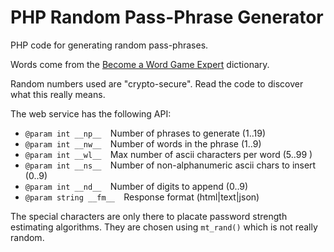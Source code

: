 PHP Random Pass-Phrase Generator
================================

PHP code for generating random pass-phrases.

Words come from the [Become a Word Game Expert](http://www.becomeawordgameexpert.com/index.htm)
dictionary.

Random numbers used are "crypto-secure". Read the code to discover what this really means.

The web service has the following API:

- `@param int __np__  `Number of phrases to generate (1..19)
- `@param int __nw__  `Number of words in the phrase (1..9)
- `@param int __wl__  `Max number of ascii characters per word (5..99 )
- `@param int __ns__  `Number of non-alphanumeric ascii chars to insert (0..9)
- `@param int __nd__  `Number of digits to append (0..9)
- `@param string __fm__  `Response format (html|text|json)

The special characters are only there to placate password strength estimating algorithms. They
are chosen using `mt_rand()` which is not really random.